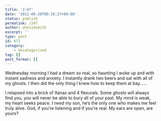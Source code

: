 ```yaml
---
title: '2:47'
date: '2011-08-20T00:26:27+00:00'
status: publish
permalink: /247
author: whoisdsmith
excerpt: ''
type: post
id: 671
category:
    - Uncategorized
tag: []
post_format: []
---
```

Wednesday morning I had a dream so real, so haunting I woke up and with instant sadness and anxiety. I instantly drank two beers and sat with all of my ghosts. I then did the only thing I knew how to keep them at bay……

I relapsed into a brick of Xanax and 4 flexurals. Some ghosts will always find you, you will never be able to bury all of your past. My mind is weak, my heart seeks peace. I need my son, he’s the only one who makes me feel truly alive. God, if you’re listening and if you’re real. My ears are open, are yours?